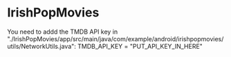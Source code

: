 # IrishPopMovies
You need to addd the TMDB API key in "./IrishPopMovies/app/src/main/java/com/example/android/irishpopmovies/utils/NetworkUtils.java":
TMDB_API_KEY = "PUT_API_KEY_IN_HERE"
